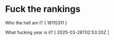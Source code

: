 # Fuck the rankings

Who the hell am I?
{ 16115311 }

What fucking year is it?
[ 2025-03-28T02:53:20Z ]
